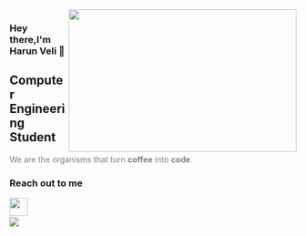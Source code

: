 <img src="https://media.giphy.com/media/qgQUggAC3Pfv687qPC/giphy.gif" align="right" width="400" height="250">

### Hey there,I'm Harun Veli 👋

## Computer Engineering Student
<font color="gray">We are the organisms that turn <b>coffee</b> into <b>code</b> </font>


### Reach out to me
<a href="https://tr.linkedin.com/in/harun-veli-tosun-5a6422241"><img height="32" width="32" src="https://unpkg.com/simple-icons@v6/icons/linkedin.svg" align="left" /></a>
<br>
<br>
<img src="https://github-readme-stats.vercel.app/api/top-langs/?username=HarunVeli&layout=compact">
